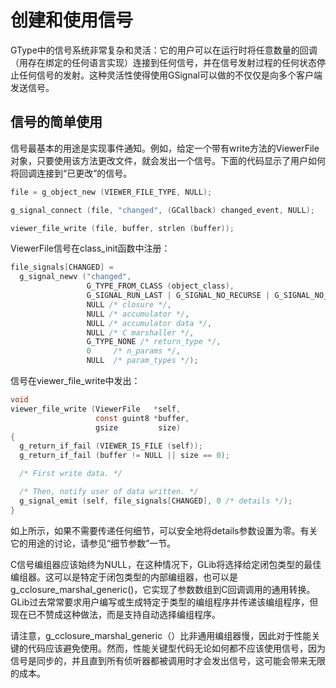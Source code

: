 # 创建和使用信号

GType中的信号系统非常复杂和灵活：它的用户可以在运行时将任意数量的回调（用存在绑定的任何语言实现）连接到任何信号，并在信号发射过程的任何状态停止任何信号的发射。这种灵活性使得使用GSignal可以做的不仅仅是向多个客户端发送信号。

## 信号的简单使用

信号最基本的用途是实现事件通知。例如，给定一个带有write方法的ViewerFile对象，只要使用该方法更改文件，就会发出一个信号。下面的代码显示了用户如何将回调连接到“已更改”的信号。

```c
file = g_object_new (VIEWER_FILE_TYPE, NULL);

g_signal_connect (file, "changed", (GCallback) changed_event, NULL);

viewer_file_write (file, buffer, strlen (buffer));
```

ViewerFile信号在class_init函数中注册：

```c
file_signals[CHANGED] = 
  g_signal_newv ("changed",
                 G_TYPE_FROM_CLASS (object_class),
                 G_SIGNAL_RUN_LAST | G_SIGNAL_NO_RECURSE | G_SIGNAL_NO_HOOKS,
                 NULL /* closure */,
                 NULL /* accumulator */,
                 NULL /* accumulator data */,
                 NULL /* C marshaller */,
                 G_TYPE_NONE /* return_type */,
                 0     /* n_params */,
                 NULL  /* param_types */);
```

信号在viewer_file_write中发出：

```c
void
viewer_file_write (ViewerFile   *self,
                   const guint8 *buffer,
                   gsize         size)
{
  g_return_if_fail (VIEWER_IS_FILE (self));
  g_return_if_fail (buffer != NULL || size == 0);

  /* First write data. */

  /* Then, notify user of data written. */
  g_signal_emit (self, file_signals[CHANGED], 0 /* details */);
}
```
如上所示，如果不需要传递任何细节，可以安全地将details参数设置为零。有关它的用途的讨论，请参见“细节参数”一节。

C信号编组器应该始终为NULL，在这种情况下，GLib将选择给定闭包类型的最佳编组器。这可以是特定于闭包类型的内部编组器，也可以是g_cclosure_marshal_generic()，它实现了参数数组到C回调调用的通用转换。GLib过去常常要求用户编写或生成特定于类型的编组程序并传递该编组程序，但现在已不赞成这种做法，而是支持自动选择编组程序。

请注意，g_cclosure_marshal_generic（）比非通用编组器慢，因此对于性能关键的代码应该避免使用。然而，性能关键型代码无论如何都不应该使用信号，因为信号是同步的，并且直到所有侦听器都被调用时才会发出信号，这可能会带来无限的成本。
